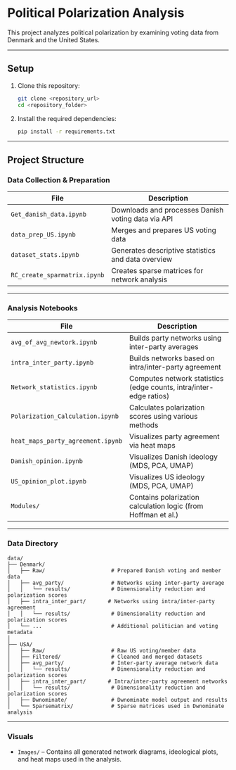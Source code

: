 # Political Polarization Analysis

This project analyzes political polarization by examining voting data from Denmark and the United States.

---

## Setup

1. Clone this repository:
   ```bash
   git clone <repository_url>
   cd <repository_folder>
   ```
2. Install the required dependencies:
   ```bash
   pip install -r requirements.txt
   ```

---

## Project Structure

### Data Collection & Preparation

| File | Description |
|------|-------------|
| `Get_danish_data.ipynb` | Downloads and processes Danish voting data via API |
| `data_prep_US.ipynb` | Merges and prepares US voting data |
| `dataset_stats.ipynb` | Generates descriptive statistics and data overview |
| `RC_create_sparmatrix.ipynb` | Creates sparse matrices for network analysis |

---

### Analysis Notebooks

| File | Description |
|------|-------------|
| `avg_of_avg_newtork.ipynb` | Builds party networks using inter-party averages |
| `intra_inter_party.ipynb` | Builds networks based on intra/inter-party agreement |
| `Network_statistics.ipynb` | Computes network statistics (edge counts, intra/inter-edge ratios) |
| `Polarization_Calculation.ipynb` | Calculates polarization scores using various methods |
| `heat_maps_party_agreement.ipynb` | Visualizes party agreement via heat maps |
| `Danish_opinion.ipynb` | Visualizes Danish ideology (MDS, PCA, UMAP) |
| `US_opinion_plot.ipynb` | Visualizes US ideology (MDS, PCA, UMAP) |
| `Modules/` | Contains polarization calculation logic (from Hoffman et al.) |

---

### Data Directory

```
data/
├── Denmark/
│   ├── Raw/                     # Prepared Danish voting and member data
│   ├── avg_party/               # Networks using inter-party average
│   │   └── results/             # Dimensionality reduction and polarization scores
│   ├── intra_inter_part/       # Networks using intra/inter-party agreement
│   │   └── results/             # Dimensionality reduction and polarization scores
│   └── ...                      # Additional politician and voting metadata
│
├── USA/
│   ├── Raw/                     # Raw US voting/member data
│   ├── Filtered/                # Cleaned and merged datasets
│   ├── avg_party/               # Inter-party average network data
│   │   └── results/             # Dimensionality reduction and polarization scores
│   ├── intra_inter_part/       # Intra/inter-party agreement networks
│   │   └── results/             # Dimensionality reduction and polarization scores
│   ├── Dwnominate/              # Dwnominate model output and results
│   └── Sparsematrix/            # Sparse matrices used in Dwnominate analysis
```

---

### Visuals

- `Images/` – Contains all generated network diagrams, ideological plots, and heat maps used in the analysis.
